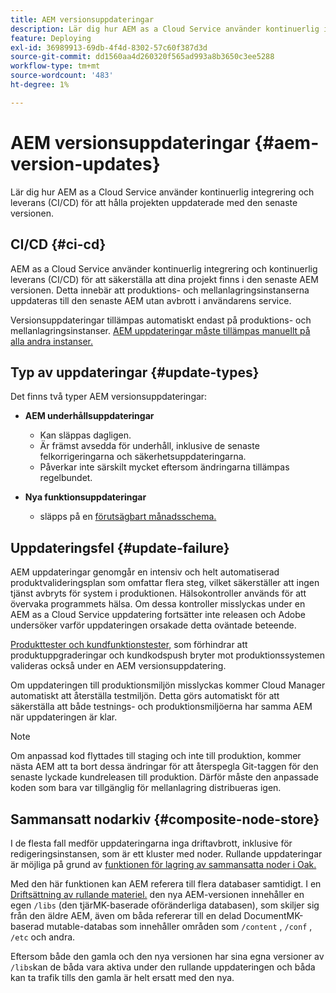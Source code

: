```yaml
---
title: AEM versionsuppdateringar
description: Lär dig hur AEM as a Cloud Service använder kontinuerlig integrering och leverans (CI/CD) för att hålla projekten uppdaterade med den senaste versionen.
feature: Deploying
exl-id: 36989913-69db-4f4d-8302-57c60f387d3d
source-git-commit: dd1560aa4d260320f565ad993a8b3650c3ee5288
workflow-type: tm+mt
source-wordcount: '483'
ht-degree: 1%

---
```



# AEM versionsuppdateringar {#aem-version-updates}

Lär dig hur AEM as a Cloud Service använder kontinuerlig integrering och leverans (CI/CD) för att hålla projekten uppdaterade med den senaste versionen.

## CI/CD {#ci-cd}

AEM as a Cloud Service använder kontinuerlig integrering och kontinuerlig leverans (CI/CD) för att säkerställa att dina projekt finns i den senaste AEM versionen. Detta innebär att produktions- och mellanlagringsinstanserna uppdateras till den senaste AEM utan avbrott i användarens service.

Versionsuppdateringar tillämpas automatiskt endast på produktions- och mellanlagringsinstanser. [AEM uppdateringar måste tillämpas manuellt på alla andra instanser.](/help/implementing/cloud-manager/manage-environments.md#updating-dev-environment)

## Typ av uppdateringar {#update-types}

Det finns två typer AEM versionsuppdateringar:

* **AEM underhållsuppdateringar**

   * Kan släppas dagligen.
   * Är främst avsedda för underhåll, inklusive de senaste felkorrigeringarna och säkerhetsuppdateringarna.
   * Påverkar inte särskilt mycket eftersom ändringarna tillämpas regelbundet.

* **Nya funktionsuppdateringar**

   * släpps på en [förutsägbart månadsschema.](https://experienceleague.adobe.com/docs/experience-manager-release-information/aem-release-updates/update-releases-roadmap.html)

## Uppdateringsfel {#update-failure}

AEM uppdateringar genomgår en intensiv och helt automatiserad produktvalideringsplan som omfattar flera steg, vilket säkerställer att ingen tjänst avbryts för system i produktionen. Hälsokontroller används för att övervaka programmets hälsa. Om dessa kontroller misslyckas under en AEM as a Cloud Service uppdatering fortsätter inte releasen och Adobe undersöker varför uppdateringen orsakade detta oväntade beteende.

[Produkttester och kundfunktionstester,](/help/implementing/cloud-manager/overview-test-results.md#functional-testing) som förhindrar att produktuppgraderingar och kundkodspush bryter mot produktionssystemen valideras också under en AEM versionsuppdatering.

Om uppdateringen till produktionsmiljön misslyckas kommer Cloud Manager automatiskt att återställa testmiljön. Detta görs automatiskt för att säkerställa att både testnings- och produktionsmiljöerna har samma AEM när uppdateringen är klar.

>[!NOTE]
>
>Om anpassad kod flyttades till staging och inte till produktion, kommer nästa AEM att ta bort dessa ändringar för att återspegla Git-taggen för den senaste lyckade kundreleasen till produktion. Därför måste den anpassade koden som bara var tillgänglig för mellanlagring distribueras igen.

## Sammansatt nodarkiv {#composite-node-store}

I de flesta fall medför uppdateringarna inga driftavbrott, inklusive för redigeringsinstansen, som är ett kluster med noder. Rullande uppdateringar är möjliga på grund av [funktionen för lagring av sammansatta noder i Oak.](https://jackrabbit.apache.org/oak/docs/nodestore/compositens.html)

Med den här funktionen kan AEM referera till flera databaser samtidigt. I en [Driftsättning av rullande materiel.](/help/implementing/deploying/overview.md#how-rolling-deployments-work) den nya AEM-versionen innehåller en egen `/libs` (den tjärMK-baserade oföränderliga databasen), som skiljer sig från den äldre AEM, även om båda refererar till en delad DocumentMK-baserad mutable-databas som innehåller områden som `/content` , `/conf` , `/etc` och andra.

Eftersom både den gamla och den nya versionen har sina egna versioner av `/libs`kan de båda vara aktiva under den rullande uppdateringen och båda kan ta trafik tills den gamla är helt ersatt med den nya.
